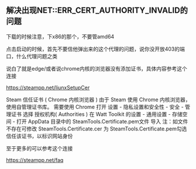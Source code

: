 ## 解决出现NET::ERR_CERT_AUTHORITY_INVALID的问题
下载的时候注意，下x86的那个，不要管amd64

点击启动的时候，首先不要信他弹出来的这个代理的问题，说你没开放403的端口，什么代理问题之类

说白了就是edge/或者说chrome内核的浏览器没有添加证书，具体内容参考这个连接

https://steampp.net/liunxSetupCer

  Steam 信任证书 ( Chrome 内核浏览器 )
  由于 Steam 使用 Chrome 内核浏览器，使用自管理证书库。
  需要使用 Chrome 打开 设置 - 隐私设置和安全性 - 安全 - 管理证书
  选择 授权机构( Authorities )
  在 Watt Toolkit 的设置 - 通用设置 - 存储空间 - 打开 AppData 目录中的
  SteamTools.Certificate.pem文件 导入
  注：如文件不存在可修改 SteamTools.Certificate.cer 为 SteamTools.Certificate.pem勾选 信任该证书，以标识网站身份

至于更多的可以参考这个连接

https://steampp.net/faq
